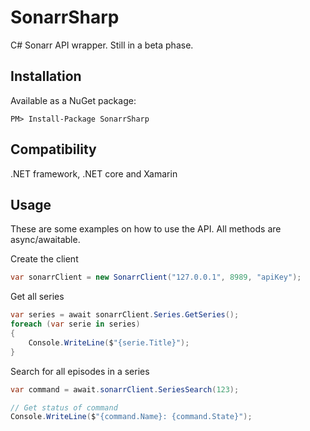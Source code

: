 # SonarrSharp
C# Sonarr API wrapper. Still in a beta phase.

## Installation
Available as a NuGet package:
```
PM> Install-Package SonarrSharp
```

## Compatibility
.NET framework, .NET core and Xamarin

## Usage
These are some examples on how to use the API. All methods are async/awaitable.

Create the client
```c#
var sonarrClient = new SonarrClient("127.0.0.1", 8989, "apiKey");
```

Get all series
```c#
var series = await sonarrClient.Series.GetSeries();
foreach (var serie in series)
{
    Console.WriteLine($"{serie.Title}");
}
```

Search for all episodes in a series
```c#
var command = await.sonarrClient.SeriesSearch(123);

// Get status of command
Console.WriteLine($"{command.Name}: {command.State}");
```
